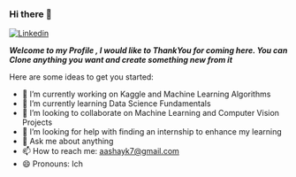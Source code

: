 ### Hi there 👋
[![Linkedin](https://raw.githubusercontent.com/arpit-dwivedi/arpit-dwivedi.github.io/master/assets/img/Webp.net-resizeimage.png)](https://www.linkedin.com/in/aashay-kulkarni-6197461a0/)


***Welcome to my Profile , I would like to ThankYou for coming here. You can Clone anything you want and create something new from it***

Here are some ideas to get you started:

- 🔭 I’m currently working on Kaggle and Machine Learning Algorithms
- 🌱 I’m currently learning Data Science Fundamentals
- 👯 I’m looking to collaborate on Machine Learning and Computer Vision Projects
- 🤔 I’m looking for help with finding an internship to enhance my learning
- 💬 Ask me about anything
- 📫 How to reach me: aashayk7@gmail.com
- 😄 Pronouns: Ich
